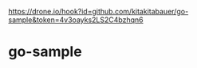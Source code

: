 https://drone.io/hook?id=github.com/kitakitabauer/go-sample&token=4v3oayks2LS2C4bzhqn6

go-sample
=========
